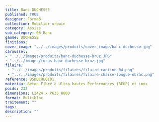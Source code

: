 ```yaml
---
title: Banc DUCHESSE
published: TRUE
designer: Forma6
collection: Mobilier urbain
category: Assise
sub_category: 06 Banc
gamme: DUCHESSE 
finitions: 
cover_image: "../../images/produits/cover_image/banc-duchesse.jpg"
caroussel: 
- "../../images/produits/banc-duchesse-bruz.JPG"
- "../../images/focus-banc-duchesse-bruz.jpg"
filaire: 
 - "../../images/produits/filaires/filaire-cantine-04.png"
 - "../../images/produits/filaires/filaire-chaise-longue-obrac.png"
reference: BSDUCHE0101
materiau: Béton Fibré à Ultra-hautes Performances (BFUP) et inox
poids: 232
dimensions: L2424 x P635 H800
format: Multibloc
traitement: ""
tags: 
description: ""
---
```

